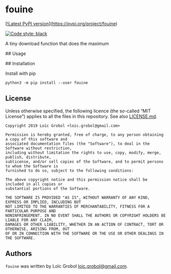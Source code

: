 fouine
======

[[!Latest PyPI version](https://img.shields.io/pypi/v/fouine.svg)](https://pypi.org/project/fouine)

[![Code style: black](https://img.shields.io/badge/code%20style-black-000000.svg)](https://github.com/psf/black)

A tiny download function that does the maximum

## Usage

## Installation

Install with pip

```console
python3 -m pip install --user fouine
```

## License

Unless otherwise specified, the following licence (the so-called “MIT License”) applies to all the
files in this repository.
See also [LICENSE.md](LICENSE.md).

```text
Copyright 2019 Loïc Grobol <loic.grobol@gmail.com>

Permission is hereby granted, free of charge, to any person obtaining a copy of this software and
associated documentation files (the "Software"), to deal in the Software without restriction,
including without limitation the rights to use, copy, modify, merge, publish, distribute,
sublicense, and/or sell copies of the Software, and to permit persons to whom the Software is
furnished to do so, subject to the following conditions:

The above copyright notice and this permission notice shall be included in all copies or
substantial portions of the Software.

THE SOFTWARE IS PROVIDED "AS IS", WITHOUT WARRANTY OF ANY KIND, EXPRESS OR IMPLIED, INCLUDING BUT
NOT LIMITED TO THE WARRANTIES OF MERCHANTABILITY, FITNESS FOR A PARTICULAR PURPOSE AND
NONINFRINGEMENT. IN NO EVENT SHALL THE AUTHORS OR COPYRIGHT HOLDERS BE LIABLE FOR ANY CLAIM,
DAMAGES OR OTHER LIABILITY, WHETHER IN AN ACTION OF CONTRACT, TORT OR OTHERWISE, ARISING FROM, OUT
OF OR IN CONNECTION WITH THE SOFTWARE OR THE USE OR OTHER DEALINGS IN THE SOFTWARE.
```

## Authors

`fouine` was written by Loïc Grobol <loic.grobol@gmail.com>.
